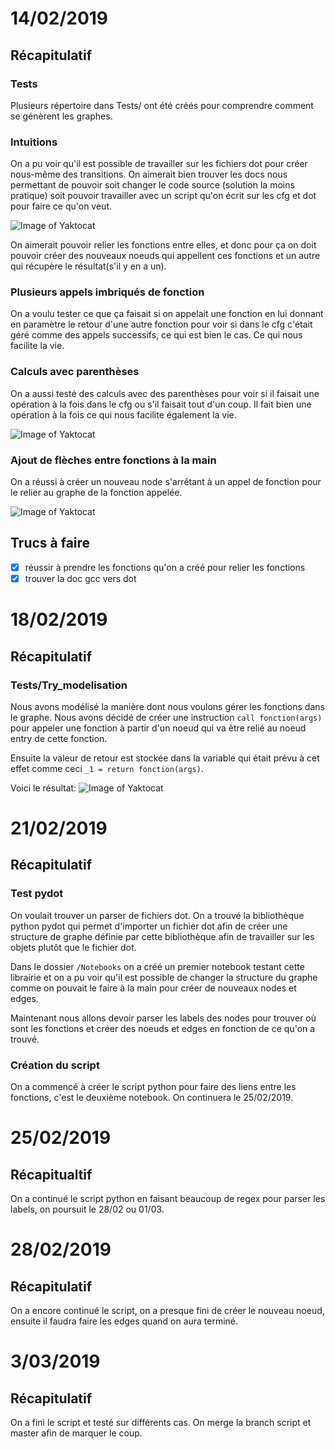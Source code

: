 # 14/02/2019

## Récapitulatif

### Tests
Plusieurs répertoire dans Tests/ ont été créés pour comprendre comment se génèrent les graphes.

### Intuitions
On a pu voir qu'il est possible de travailler sur les fichiers dot pour créer nous-même des transitions.
On aimerait bien trouver les docs nous permettant de pouvoir soit changer le code source (solution la moins pratique) soit pouvoir travailler avec un script qu'on écrit sur les cfg et dot pour faire ce qu'on veut.

![Image of Yaktocat](../Tests/test_fleche_fonction/graphe.png)

On aimerait pouvoir relier les fonctions entre elles, et donc pour ça on doit pouvoir créer des nouveaux noeuds qui appellent ces fonctions et un autre qui récupère le résultat(s'il y en a un).

### Plusieurs appels imbriqués de fonction
On a voulu tester ce que ça faisait si on appelait une fonction en lui donnant en paramètre le retour d'une autre fonction pour voir si dans le cfg c'était géré comme des appels successifs, ce qui est bien le cas. Ce qui nous facilite la vie.

### Calculs avec parenthèses
On a aussi testé des calculs avec des parenthèses pour voir si il faisait une opération à la fois dans le cfg ou s'il faisait tout d'un coup. Il fait bien une opération à la fois ce qui nous facilite également la vie.

![Image of Yaktocat](../Tests/test_calculs_avec_parentheses/graphe.png)

### Ajout de flèches entre fonctions à la main
On a réussi à créer un nouveau node s'arrêtant à un appel de fonction pour le relier au graphe de la fonction appelée.

![Image of Yaktocat](../Tests/test_creation_nodes/graphe.png)

## Trucs à faire
- [x] réussir à prendre les fonctions qu'on a créé pour relier les fonctions
- [x] trouver la doc gcc vers dot

# 18/02/2019

## Récapitulatif

### Tests/Try_modelisation

Nous avons modélisé la manière dont nous voulons gérer les fonctions dans le graphe. Nous avons décidé de créer une instruction `call fonction(args)` pour appeler une fonction à partir d'un noeud qui va être relié au noeud entry de cette fonction.

Ensuite la valeur de retour est stockée dans la variable qui était prévu à cet effet comme ceci `_1 = return fonction(args)`.

Voici le résultat:
![Image of Yaktocat](../Tests/Try_modelisation/graph.png)

# 21/02/2019

## Récapitulatif

### Test pydot

On voulait trouver un parser de fichiers dot. On a trouvé la bibliothèque python pydot qui permet d'importer un fichier dot afin de créer une structure de graphe définie par cette bibliothèque afin de travailler sur les objets plutôt que le fichier dot.

Dans le dossier `/Notebooks` on a créé un premier notebook testant cette librairie et on a pu voir qu'il est possible de changer la structure du graphe comme on pouvait le faire à la main pour créer de nouveaux nodes et edges.

Maintenant nous allons devoir parser les labels des nodes pour trouver où sont les fonctions et créer des noeuds et edges en fonction de ce qu'on a trouvé.

### Création du script

On a commencé à créer le script python pour faire des liens entre les fonctions, c'est le deuxième notebook. On continuera le 25/02/2019.

# 25/02/2019

## Récapitualtif
On a continué le script python en faisant beaucoup de regex pour parser les labels, on poursuit le 28/02 ou 01/03.

# 28/02/2019

## Récapitulatif
On a encore continué le script, on a presque fini de créer le nouveau noeud, ensuite il faudra faire les edges quand on aura terminé.

# 3/03/2019

## Récapitulatif

On a fini le script et testé sur différents cas. On merge la branch script et master afin de marquer le coup.